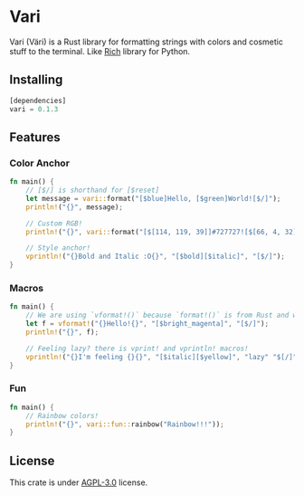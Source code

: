 # Vari
Vari (Väri) is a Rust library for formatting strings with colors and cosmetic stuff to the terminal. Like [Rich](https://github.com/Textualize/rich) library for Python.

## Installing
```rust
[dependencies]
vari = 0.1.3
```

## Features
### Color Anchor
```rust
fn main() {
    // [$/] is shorthand for [$reset]
    let message = vari::format("[$blue]Hello, [$green]World![$/]");
    println!("{}", message);

    // Custom RGB!
    println!("{}", vari::format("[$[114, 119, 39]]#727727![$[66, 4, 32]] Do you see it?[$/]"));

    // Style anchor!
    vprintln!("{}Bold and Italic :O{}", "[$bold][$italic]", "[$/]");
}
```
### Macros
```rust
fn main() {
    // We are using `vformat!()` because `format!()` is from Rust and we can't replace it
    let f = vformat!("{}Hello!{}", "[$bright_magenta]", "[$/]");
    println!("{}", f);

    // Feeling lazy? there is vprint! and vprintln! macros!
    vprintln!("{}I'm feeling {}{}", "[$italic][$yellow]", "lazy" "$[/]");
}
```
### Fun
```rust
fn main() {
    // Rainbow colors!
    println!("{}", vari::fun::rainbow("Rainbow!!!"));
}
```
## License
This crate is under [AGPL-3.0](https://www.gnu.org/licenses/agpl-3.0.en.html) license.

